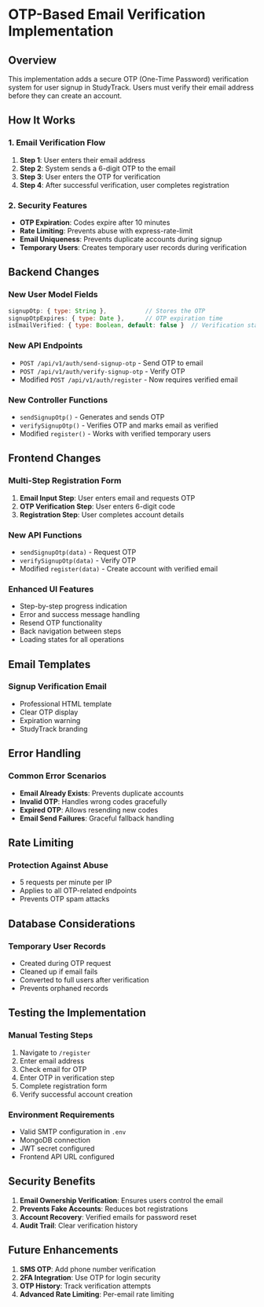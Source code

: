 # OTP-Based Email Verification Implementation

## Overview
This implementation adds a secure OTP (One-Time Password) verification system for user signup in StudyTrack. Users must verify their email address before they can create an account.

## How It Works

### 1. Email Verification Flow
1. **Step 1**: User enters their email address
2. **Step 2**: System sends a 6-digit OTP to the email
3. **Step 3**: User enters the OTP for verification
4. **Step 4**: After successful verification, user completes registration

### 2. Security Features
- **OTP Expiration**: Codes expire after 10 minutes
- **Rate Limiting**: Prevents abuse with express-rate-limit
- **Email Uniqueness**: Prevents duplicate accounts during signup
- **Temporary Users**: Creates temporary user records during verification

## Backend Changes

### New User Model Fields
```javascript
signupOtp: { type: String },           // Stores the OTP
signupOtpExpires: { type: Date },      // OTP expiration time
isEmailVerified: { type: Boolean, default: false }  // Verification status
```

### New API Endpoints
- `POST /api/v1/auth/send-signup-otp` - Send OTP to email
- `POST /api/v1/auth/verify-signup-otp` - Verify OTP
- Modified `POST /api/v1/auth/register` - Now requires verified email

### New Controller Functions
- `sendSignupOtp()` - Generates and sends OTP
- `verifySignupOtp()` - Verifies OTP and marks email as verified
- Modified `register()` - Works with verified temporary users

## Frontend Changes

### Multi-Step Registration Form
1. **Email Input Step**: User enters email and requests OTP
2. **OTP Verification Step**: User enters 6-digit code
3. **Registration Step**: User completes account details

### New API Functions
- `sendSignupOtp(data)` - Request OTP
- `verifySignupOtp(data)` - Verify OTP
- Modified `register(data)` - Create account with verified email

### Enhanced UI Features
- Step-by-step progress indication
- Error and success message handling
- Resend OTP functionality
- Back navigation between steps
- Loading states for all operations

## Email Templates

### Signup Verification Email
- Professional HTML template
- Clear OTP display
- Expiration warning
- StudyTrack branding

## Error Handling

### Common Error Scenarios
- **Email Already Exists**: Prevents duplicate accounts
- **Invalid OTP**: Handles wrong codes gracefully
- **Expired OTP**: Allows resending new codes
- **Email Send Failures**: Graceful fallback handling

## Rate Limiting

### Protection Against Abuse
- 5 requests per minute per IP
- Applies to all OTP-related endpoints
- Prevents OTP spam attacks

## Database Considerations

### Temporary User Records
- Created during OTP request
- Cleaned up if email fails
- Converted to full users after verification
- Prevents orphaned records

## Testing the Implementation

### Manual Testing Steps
1. Navigate to `/register`
2. Enter email address
3. Check email for OTP
4. Enter OTP in verification step
5. Complete registration form
6. Verify successful account creation

### Environment Requirements
- Valid SMTP configuration in `.env`
- MongoDB connection
- JWT secret configured
- Frontend API URL configured

## Security Benefits

1. **Email Ownership Verification**: Ensures users control the email
2. **Prevents Fake Accounts**: Reduces bot registrations
3. **Account Recovery**: Verified emails for password reset
4. **Audit Trail**: Clear verification history

## Future Enhancements

1. **SMS OTP**: Add phone number verification
2. **2FA Integration**: Use OTP for login security
3. **OTP History**: Track verification attempts
4. **Advanced Rate Limiting**: Per-email rate limiting
